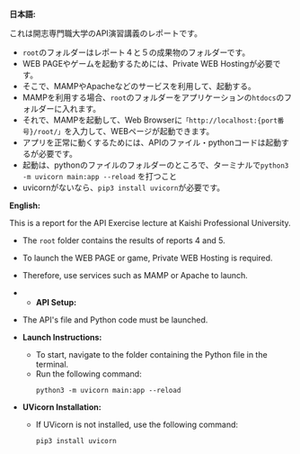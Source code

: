 **日本語:**

これは開志専門職大学のAPI演習講義のレポートです。

- `root`のフォルダーはレポート４と５の成果物のフォルダーです。
- WEB PAGEやゲームを起動するためには、Private WEB Hostingが必要です。
- そこで、MAMPやApacheなどのサービスを利用して、起動する。
- MAMPを利用する場合、`root`のフォルダーをアプリケーションの`htdocs`のフォルダーに入れます。
- それで、MAMPを起動して、Web Browserに`「http://localhost:{port番号}/root/」`を入力して、WEBページが起動できます。
- アプリを正常に動くするためには、APIのファイル・pythonコードは起動するが必要です。
- 起動は、pythonのファイルのフォルダーのところで、ターミナルで`python3 -m uvicorn main:app --reload` を打つこと
- uvicornがないなら、`pip3 install uvicorn`が必要です。

**English:**

This is a report for the API Exercise lecture at Kaishi Professional University.

- The `root` folder contains the results of reports 4 and 5.
- To launch the WEB PAGE or game, Private WEB Hosting is required.
- Therefore, use services such as MAMP or Apache to launch.
- - **API Setup:**
- The API's file and Python code must be launched.
  
- **Launch Instructions:**
  - To start, navigate to the folder containing the Python file in the terminal.
  - Run the following command:
    ```
    python3 -m uvicorn main:app --reload
    ```

- **UVicorn Installation:**
  - If UVicorn is not installed, use the following command:
    ```
    pip3 install uvicorn
    ```
